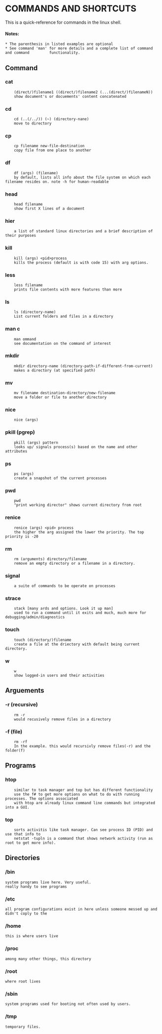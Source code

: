 # COMMANDS AND SHORTCUTS
This is a quick-reference for commands in the linux shell.

#### Notes: 
	* The parenthesis in listed examples are optional
	* See command 'man' for more details and a complete list of command and command 		functionality.

## Command		
### cat		
		(direct/)filename1 ((direct/)filename2 (...(direct/)filenameN))			
		show document's or docuements' content concatenated

### cd	
		cd (..(/../)) (~) (directory-nane)
		move to directory
			
### cp	
		cp filename new-file-destination
		copy file from one place to another
		
### df 
		df (args) (filename)
		by default, lists all info about the file system on which each filename resides on. note -h for human-readable
 
### head	
		head filename
		show first X lines of a document
		
### hier
		a list of standard linux directories and a brief description of their purposes
	
### kill 
		kill (args) <pid>process
		kills the process (default is with code 15) with arg options.
	
### less	
		less filename
		prints file contents with more features than more	
	
### ls 	
		ls (directory-name)
		List current folders and files in a directory

### man	c
		man ommand			
		see documentation on the command of interest

### mkdir	
		mkdir directory-name (directory-path-if-different-from-current)
		makes a directory (at specified path)

### mv	
		mv filename destination-directory/new-filename
		move a folder or file to another directory
		
### nice
		nice (args) 

### pkill (pgrep)
		pkill (args) pattern
		looks up/ signals process(s) based on the name and other attributes
		
### ps
		ps (args)
		create a snapshot of the current processes

### pwd
		pwd
		"print working director" shows current directory from root
		
### renice
		renice (args) <pid> process
		the higher the arg assigned the lower the priority. The top priority is -20

### rm	
		rm (arguments) directory/filename
		remove an empty directory or a filename in a directory.

### signal
		a suite of commands to be operate on processes 
		
### strace 
		stack [many ards and options. Look it up man]
		used to run a command until it exits and much, much more for debugging/admin/diagnostics
		
### touch	
		touch (directory/)filename
		create a file at the driectory with default being current directory.

### w	
		w
		show logged-in users and their activities

## Arguements
### -r	(recursive)
		rm -r 
		would recusively remove files in a directory
		
### -f	(file)
		rm -rf 
		In the example. this would recursivly remove files(-r) and the folder(f)

## Programs
### htop	
		similar to task manager and top but has different functionality
		use the f# to get more options on what to do with running processes. The options associated
		with htop are already linux command line commands but integrated into a GUI.


### top 	
		sorts activitis like task manager. Can see process ID (PID) and use that info to 
		netstat -tupln is a command that shows network activity (run as root to get more info).
		
## Directories
### /bin
	system programs live here. Very useful.
	really handy to see programs
	
### /etc
	all program configurations exist in here unless someone messed up and didn't coply to the 

### /home 
	this is where users live

### /proc
	among many other things, this directory 
	
### /root
	where root lives
	
### /sbin
	system programs used for booting not often used by users.
	
### /tmp
	temporary files.

